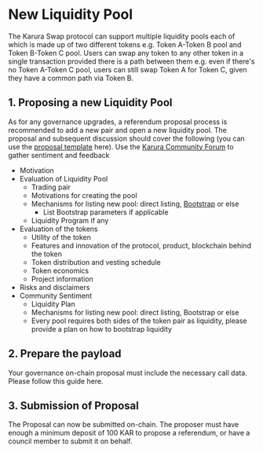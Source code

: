 # New Liquidity Pool

The Karura Swap protocol can support multiple liquidity pools each of which is made up of two different tokens e.g. Token A-Token B pool and Token B-Token C pool. Users can swap any token to any other token in a single transaction provided there is a path between them e.g. even if there's no Token A-Token C pool, users can still swap Token A for Token C, given they have a common path via Token B.  

## **1. Proposing a new Liquidity Pool**

As for any governance upgrades, a referendum proposal process is recommended to add a new pair and open a new liquidity pool. The proposal and subsequent discussion should cover the following \(you can use the [proposal template](proposal-template.md) here\). Use the [Karura Community Forum](https://acala.discourse.group/c/karura/new-liquidity-pool/23) to gather sentiment and feedback

* Motivation
* Evaluation of Liquidity Pool
  * Trading pair
  * Motivations for creating the pool
  * Mechanisms for listing new pool: direct listing, [Bootstrap](https://wiki.acala.network/karura/defi-hub/swap/bootstrap-a-pool) or else
    * List Bootstrap parameters if applicable
  * Liquidity Program if any
* Evaluation of the tokens 
  * Utility of the token
  * Features and innovation of the protocol, product, blockchain behind the token
  * Token distribution and vesting schedule
  * Token economics
  * Project information
* Risks and disclaimers
* Community Sentiment
  * Liquidity Plan
  * Mechanisms for listing new pool: direct listing, Bootstrap or else
  * Every pool requires both sides of the token pair as liquidity, please provide a plan on how to bootstrap liquidity

## **2. Prepare the payload**

Your governance on-chain proposal must include the necessary call data. Please follow this guide here. 

## **3. Submission of Proposal**

The Proposal can now be submitted on-chain. The proposer must have enough a minimum deposit of 100 KAR to propose a referendum, or have a council member to submit it on behalf.

